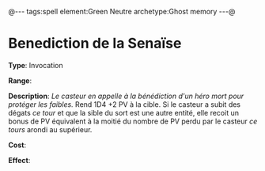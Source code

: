 @---
tags:spell
element:Green Neutre
archetype:Ghost memory
---@

# Benediction de la Senaïse

**Type**:
Invocation

**Range**:

**Description**:
*Le casteur en appelle à la bénédiction d'un héro mort pour protéger les faibles.*
Rend 1D4 +2 PV à la cible. 
Si le casteur a subit des dégats *ce tour* et que la sible du sort est une autre entité, elle recoit un bonus de PV équivalent à la moitié du nombre de PV perdu par le casteur *ce tours* arondi au supérieur.

**Cost**:

**Effect**:
